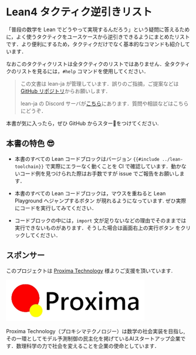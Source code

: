 # Lean4 タクティク逆引きリスト

「普段の数学を Lean でどうやって実現するんだろう」という疑問に答えるために，よく使うタクティクをユースケースから逆引きできるようにまとめたリストです．より便利にするため，タクティクだけでなく基本的なコマンドも紹介しています．

なおこのタクティクリストは全タクティクのリストではありません．全タクティクのリストを見るには，`#help` コマンドを使用してください．

> この文書は lean-ja が管理しています．誤りのご指摘，ご提案などは [GitHub リポジトリ](https://github.com/lean-ja/tactic-cheatsheet)からお願いします．
>
> lean-ja の Discord サーバが[こちら](https://discord.gg/p32ZfnVawh)にあります．質問や相談などはこちらにどうぞ．

本書が気に入ったら，ぜひ GitHub からスター🌟をつけてください.

## 本書の特色 😎

* 本書のすべての Lean コードブロックはバージョン `{{#include ../lean-toolchain}}` で実際にエラーなく動くことを CI で確認しています．動かないコード例を見つけられた際はお手数ですが issue でご報告をお願いします．

* 本書のすべての Lean コードブロックは，マウスを重ねると Lean Playground へジャンプするボタン <a class="fa fa-external-link"></a> が現れるようになっています. ぜひ実際にコードを実行してみてください．

* コードブロックの中には，`import` 文が足りないなどの理由でそのままでは実行できないものがあります．そうした場合は画面右上の実行ボタン <i class="fa fa-play"></i> をクリックしてください．

## スポンサー

このプロジェクトは [Proxima Technology](https://proxima-ai-tech.com/) 様よりご支援を頂いています.

![logo of Proxima Technology](./image/proxima.png)

Proxima Technology（プロキシマテクノロジー）は数学の社会実装を目指し, その⼀環としてモデル予測制御の民主化を掲げているAIスタートアップ企業です．数理科学の力で社会を変えることを企業の使命としています．
